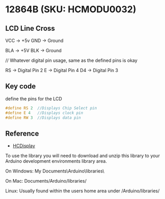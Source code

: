 # 12864B (SKU: HCMODU0032)

## LCD Line Cross

VCC -> +5v
GND -> Ground

BLA -> +5V
BLK -> Ground

// Whatever digital pin usage, same as the defined pins is okay

RS -> Digital Pin 2
E -> Digital Pin 4
D4 -> Digital Pin 3

## Key code

define the pins for the LCD

```ino
#define RS 2  //Displays Chip Select pin
#define E 4   //Displays clock pin
#define RW 3  //Displays data pin
```

## Reference

- [HCDisplay](https://github.com/HobbyComponents/HCDisplay)

To use the library you will need to download and unzip this library to your Arduino development environments library area.

On Windows:
My Documents\Arduino\libraries\

On Mac:
Documents/Arduino/libraries/

Linux:
Usually found within the users home area under /Arduino/libraries/
